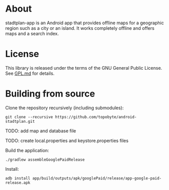 # About

stadtplan-app is an Android app that provides offline maps for a
geographic region such as a city or an island. It works completely offline
and offers maps and a search index.

# License

This library is released under the terms of the GNU General Public
License. See [GPL.md](GPL.md) for details.

# Building from source

Clone the repository recursively (including submodules):

    git clone --recursive https://github.com/topobyte/android-stadtplan.git

TODO: add map and database file

TODO: create local.properties and keystore.properties files

Build the application:

    ./gradlew assembleGooglePaidRelease

Install:

    adb install app/build/outputs/apk/googlePaid/release/app-google-paid-release.apk
